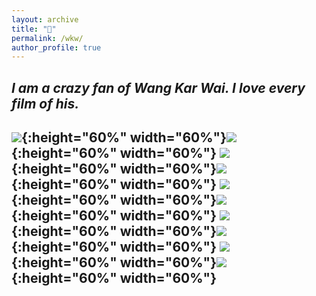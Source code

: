 ```yaml
---
layout: archive
title: "🖤"
permalink: /wkw/
author_profile: true
---
```

*I am a crazy fan of Wang Kar Wai. I love every film of his.*
---
![](/images/afzz.JPG){:height="60%" width="60%"}![](/images/cqsl.JPG){:height="60%" width="60%"}
![](/images/dlts.JPG){:height="60%" width="60%"}![](/images/hhnh.JPG){:height="60%" width="60%"}
![](/images/cgzx.JPG){:height="60%" width="60%"}![](/images/2046.JPG){:height="60%" width="60%"}
![](/images/wjkm.JPG){:height="60%" width="60%"}![](/images/lmzy.JPG){:height="60%" width="60%"}
![](/images/dxxd.JPG){:height="60%" width="60%"}![](/images/ydzs.JPG){:height="60%" width="60%"}
---
